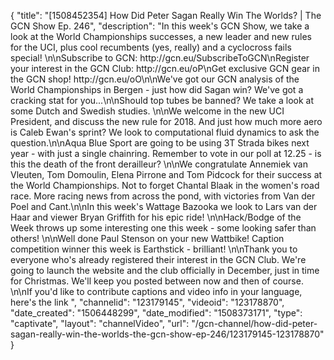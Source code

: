 {
    "title": "[1508452354] How Did Peter Sagan Really Win The Worlds? | The GCN Show Ep. 246",
    "description": "In this week's GCN Show, we take a look at the World Championships successes, a new leader and new rules for the UCI, plus cool recumbents (yes, really) and a cyclocross fails special! \n\nSubscribe to GCN: http:\/\/gcn.eu\/SubscribeToGCN\nRegister your interest in the GCN Club: http:\/\/gcn.eu\/oP\nGet exclusive GCN gear in the GCN shop! http:\/\/gcn.eu\/oO\n\nWe've got our GCN analysis of the World Championships in Bergen - just how did Sagan win? We've got a cracking stat for you...\n\nShould top tubes be banned? We take a look at some Dutch and Swedish studies. \n\nWe welcome in the new UCI President, and discuss the new rule for 2018. And just how much more aero is Caleb Ewan's sprint? We look to computational fluid dynamics to ask the question.\n\nAqua Blue Sport are going to be using 3T Strada bikes next year - with just a single chainring. Remember to vote in our poll at 12.25 - is this the death of the front derailleur? \n\nWe congratulate Annemiek van Vleuten, Tom Domoulin, Elena Pirrone and Tom Pidcock for their success at the World Championships. Not to forget Chantal Blaak in the women's road race. More racing news from across the pond, with victories from Van der Poel and Cant.\n\nIn this week's Wattage Bazooka we look to Lars van der Haar and viewer Bryan Griffith for his epic ride! \n\nHack\/Bodge of the Week throws up some interesting one this week - some looking safer than others! \n\nWell done Paul Stenson on your new Wattbike! Caption competition winner this week is Earthstick - brilliant! \n\nThank you to everyone who's already registered their interest in the GCN Club. We're going to launch the website and the club officially in December, just in time for Christmas. We'll keep you posted between now and then of course. \n\nIf you'd like to contribute captions and video info in your language, here's the link ",
    "channelid": "123179145",
    "videoid": "123178870",
    "date_created": "1506448299",
    "date_modified": "1508373171",
    "type": "captivate",
    "layout": "channelVideo",
    "url": "\/gcn-channel\/how-did-peter-sagan-really-win-the-worlds-the-gcn-show-ep-246\/123179145-123178870"
}